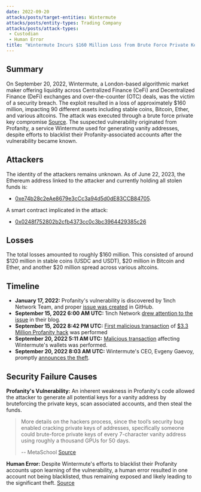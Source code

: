 ```yaml
---
date: 2022-09-20
attacks/posts/target-entities: Wintermute
attacks/posts/entity-types: Trading Company
attacks/posts/attack-types: 
 - Custodian
 - Human Error
title: "Wintermute Incurs $160 Million Loss from Brute Force Private Key Compromise Linked to Profanity's Vulnerability"
---
```


## Summary

On September 20, 2022, Wintermute, a London-based algorithmic market maker offering liquidity across Centralized Finance (CeFi) and Decentralized Finance (DeFi) exchanges and over-the-counter (OTC) deals, was the victim of a security breach. The exploit resulted in a loss of approximately $160 million, impacting 90 different assets including stable coins, Bitcoin, Ether, and various altcoins. The attack was executed through a brute force private key compromise [Source](https://www.halborn.com/blog/post/explained-the-profanity-address-generator-hack-september-2022). The suspected vulnerability originated from Profanity, a service Wintermute used for generating vanity addresses, despite efforts to blacklist their Profanity-associated accounts after the vulnerability became known.

## Attackers

The identity of the attackers remains unknown. As of June 22, 2023, the Ethereum address linked to the attacker and currently holding all stolen funds is:
- [0xe74b28c2eAe8679e3cCc3a94d5d0dE83CCB84705](https://etherscan.io/address/0xe74b28c2eAe8679e3cCc3a94d5d0dE83CCB84705).

A smart contract implicated in the attack:
- [0x0248f752802b2cfb4373cc0c3bc3964429385c26](https://etherscan.io/address/0x0248f752802b2cfb4373cc0c3bc3964429385c26)

## Losses

The total losses amounted to roughly $160 million. This consisted of around $120 million in stable coins (USDC and USDT), $20 million in Bitcoin and Ether, and another $20 million spread across various altcoins.

## Timeline

- **January 17, 2022:** Profanity's vulnerability is discovered by 1inch Network Team, and proper [issue was created](https://github.com/johguse/profanity/issues/61) in GitHub.
- **September 15, 2022 6:00 AM UTC:** 1inch Network [drew attention to the issue](https://twitter.com/1inch/status/1570291260002373633) in their blog.
- **September 15, 2022 8:42 PM UTC:** [First malicious transaction](https://etherscan.io/tx/0xdf5d8d087813b2c0efed72cf3cee5b2d9beb16fca87ecfa7a78740260950fee8) of [$3.3 Million Profanity hack](https://insidebitcoins.com/news/hackers-drain-3-3m-from-profanity-wallets-despite-1inch-warning) was performed
- **September 20, 2022 5:11 AM UTC:** [Malicious transaction](https://etherscan.io/tx/0xedd31e2a949b7957a786d44b071dbe1bc5abd5c57e269edb9ec2bf1af30e9ec4) affecting Wintermute's wallets was performed.
- **September 20, 2022 8:03 AM UTC:** Wintermute's CEO, Evgeny Gaevoy, promptly [announces the theft](https://twitter.com/EvgenyGaevoy/status/1572134271011225601).

## Security Failure Causes

**Profanity's Vulnerability:** An inherent weakness in Profanity's code allowed the attacker to generate all potential keys for a vanity address by bruteforcing the private keys, scan associated accounts, and then steal the funds.

> More details on the hackers process, since the tool’s security bug enabled cracking private keys of addresses, specifically someone could brute-force private keys of every 7-character vanity address using roughly a thousand GPUs for 50 days.
> 
> -- MetaSchool
[Source](https://metaschool.so/articles/wintermute-hack-profanity/#:~:text=In%20June%202022%2C%20Wintermute%20also%20disclosed%20that%20it,and%20steal%20%24160%20million%20from%20Wintermute%E2%80%99s%20DeFi%20wallets.)

**Human Error:** Despite Wintermute's efforts to blacklist their Profanity accounts upon learning of the vulnerability, a human error resulted in one account not being blacklisted, thus remaining exposed and likely leading to the significant theft. [Source](https://www.benzinga.com/markets/cryptocurrency/22/09/28943343/human-error-caused-160m-hack-wintermute-ceo)
